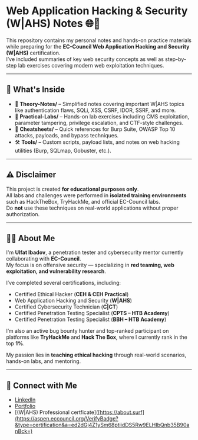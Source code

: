 # Web Application Hacking & Security (W|AHS) Notes 🌐🔐

This repository contains my personal notes and hands-on practice materials while preparing for the **EC-Council Web Application Hacking and Security (W|AHS)** certification.  
I’ve included summaries of key web security concepts as well as step-by-step lab exercises covering modern web exploitation techniques.

---

## 📂 What's Inside
- 📘 **Theory-Notes/** – Simplified notes covering important W|AHS topics like authentication flaws, SQLi, XSS, CSRF, IDOR, SSRF, and more.  
- 🧪 **Practical-Labs/** – Hands-on lab exercises including CMS exploitation, parameter tampering, privilege escalation, and CTF-style challenges.  
- 🧾 **Cheatsheets/** – Quick references for Burp Suite, OWASP Top 10 attacks, payloads, and bypass techniques.  
- 🛠️ **Tools/** – Custom scripts, payload lists, and notes on web hacking utilities (Burp, SQLmap, Gobuster, etc.).  

---

## ⚠️ Disclaimer
This project is created **for educational purposes only**.  
All labs and challenges were performed in **isolated training environments** such as HackTheBox, TryHackMe, and official EC-Council labs.  
Do **not** use these techniques on real-world applications without proper authorization.  

---

## 👨‍💻 About Me
I'm **Ulfat Ibadov**, a penetration tester and cybersecurity mentor currently collaborating with **EC-Council**.  
My focus is on offensive security — specializing in **red teaming, web exploitation, and vulnerability research**.  

I’ve completed several certifications, including:  
- Certified Ethical Hacker (**CEH & CEH Practical**)  
- Web Application Hacking and Security (**W|AHS**)  
- Certified Cybersecurity Technician (**C|CT**)  
- Certified Penetration Testing Specialist (**CPTS – HTB Academy**)
- Certified Penetration Testing Specialist (**BBH – HTB Academy**)   

I’m also an active bug bounty hunter and top-ranked participant on platforms like **TryHackMe** and **Hack The Box**, where I currently rank in the top **1%**.  

My passion lies in **teaching ethical hacking** through real-world scenarios, hands-on labs, and mentoring.  

---

## 📎 Connect with Me 
- [LinkedIn](https://www.linkedin.com/in/ibadovulfat/)
- [Portfolio](https://about.surf) 
- [(W|AHS) Professional certficate]([https://about.surf](https://aspen.eccouncil.org/VerifyBadge?&type=certification&a=ed2dGj4Z1ySm68ptiidDS5Rw9ELHIbQnb35B90anBck=) 


